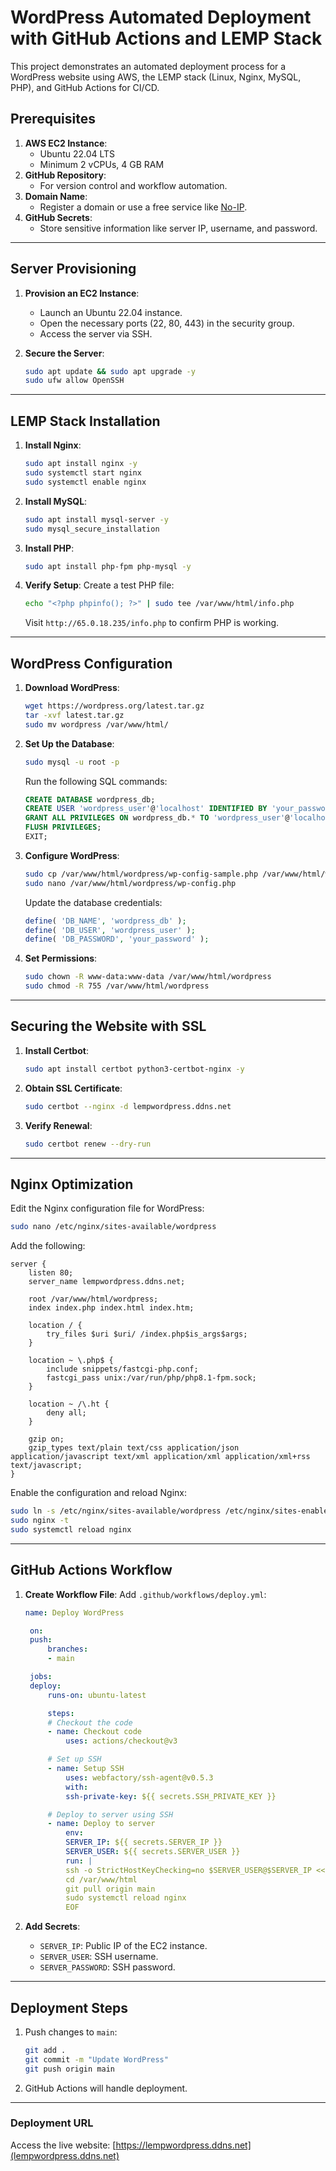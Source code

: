 # WordPress Automated Deployment with GitHub Actions and LEMP Stack

This project demonstrates an automated deployment process for a WordPress website using AWS, the LEMP stack (Linux, Nginx, MySQL, PHP), and GitHub Actions for CI/CD.


## Prerequisites

1. **AWS EC2 Instance**:
   - Ubuntu 22.04 LTS
   - Minimum 2 vCPUs, 4 GB RAM
2. **GitHub Repository**:
   - For version control and workflow automation.
3. **Domain Name**:
   - Register a domain or use a free service like [No-IP](https://www.noip.com/).
4. **GitHub Secrets**:
   - Store sensitive information like server IP, username, and password.

---

## Server Provisioning

1. **Provision an EC2 Instance**:
   - Launch an Ubuntu 22.04 instance.
   - Open the necessary ports (22, 80, 443) in the security group.
   - Access the server via SSH.

2. **Secure the Server**:
   ```bash
   sudo apt update && sudo apt upgrade -y
   sudo ufw allow OpenSSH
   ```

---

## LEMP Stack Installation

1. **Install Nginx**:
   ```bash
   sudo apt install nginx -y
   sudo systemctl start nginx
   sudo systemctl enable nginx
   ```

2. **Install MySQL**:
   ```bash
   sudo apt install mysql-server -y
   sudo mysql_secure_installation
   ```

3. **Install PHP**:
   ```bash
   sudo apt install php-fpm php-mysql -y
   ```

4. **Verify Setup**:
   Create a test PHP file:
   ```bash
   echo "<?php phpinfo(); ?>" | sudo tee /var/www/html/info.php
   ```
   Visit `http://65.0.18.235/info.php` to confirm PHP is working.

---

## WordPress Configuration

1. **Download WordPress**:
   ```bash
   wget https://wordpress.org/latest.tar.gz
   tar -xvf latest.tar.gz
   sudo mv wordpress /var/www/html/
   ```

2. **Set Up the Database**:
   ```bash
   sudo mysql -u root -p
   ```

   Run the following SQL commands:
   ```sql
   CREATE DATABASE wordpress_db;
   CREATE USER 'wordpress_user'@'localhost' IDENTIFIED BY 'your_password';
   GRANT ALL PRIVILEGES ON wordpress_db.* TO 'wordpress_user'@'localhost';
   FLUSH PRIVILEGES;
   EXIT;
   ```

3. **Configure WordPress**:
   ```bash
   sudo cp /var/www/html/wordpress/wp-config-sample.php /var/www/html/wordpress/wp-config.php
   sudo nano /var/www/html/wordpress/wp-config.php
   ```
   Update the database credentials:
   ```php
   define( 'DB_NAME', 'wordpress_db' );
   define( 'DB_USER', 'wordpress_user' );
   define( 'DB_PASSWORD', 'your_password' );
   ```

4. **Set Permissions**:
   ```bash
   sudo chown -R www-data:www-data /var/www/html/wordpress
   sudo chmod -R 755 /var/www/html/wordpress
   ```

---

## Securing the Website with SSL

1. **Install Certbot**:
   ```bash
   sudo apt install certbot python3-certbot-nginx -y
   ```

2. **Obtain SSL Certificate**:
   ```bash
   sudo certbot --nginx -d lempwordpress.ddns.net
   ```

3. **Verify Renewal**:
   ```bash
   sudo certbot renew --dry-run
   ```

---

## Nginx Optimization

Edit the Nginx configuration file for WordPress:
```bash
sudo nano /etc/nginx/sites-available/wordpress
```

Add the following:
```nginx
server {
    listen 80;
    server_name lempwordpress.ddns.net;

    root /var/www/html/wordpress;
    index index.php index.html index.htm;

    location / {
        try_files $uri $uri/ /index.php$is_args$args;
    }

    location ~ \.php$ {
        include snippets/fastcgi-php.conf;
        fastcgi_pass unix:/var/run/php/php8.1-fpm.sock;
    }

    location ~ /\.ht {
        deny all;
    }

    gzip on;
    gzip_types text/plain text/css application/json application/javascript text/xml application/xml application/xml+rss text/javascript;
}
```

Enable the configuration and reload Nginx:
```bash
sudo ln -s /etc/nginx/sites-available/wordpress /etc/nginx/sites-enabled/
sudo nginx -t
sudo systemctl reload nginx
```

---

## GitHub Actions Workflow

1. **Create Workflow File**:
   Add `.github/workflows/deploy.yml`:
   ```yaml
   name: Deploy WordPress

    on:
    push:
        branches:
        - main

    jobs:
    deploy:
        runs-on: ubuntu-latest

        steps:
        # Checkout the code
        - name: Checkout code
            uses: actions/checkout@v3

        # Set up SSH
        - name: Setup SSH
            uses: webfactory/ssh-agent@v0.5.3
            with:
            ssh-private-key: ${{ secrets.SSH_PRIVATE_KEY }}

        # Deploy to server using SSH
        - name: Deploy to server
            env:
            SERVER_IP: ${{ secrets.SERVER_IP }}
            SERVER_USER: ${{ secrets.SERVER_USER }}
            run: |
            ssh -o StrictHostKeyChecking=no $SERVER_USER@$SERVER_IP << 'EOF'
            cd /var/www/html
            git pull origin main
            sudo systemctl reload nginx
            EOF
   ```

2. **Add Secrets**:
   - `SERVER_IP`: Public IP of the EC2 instance.
   - `SERVER_USER`: SSH username.
   - `SERVER_PASSWORD`: SSH password.

---

## Deployment Steps

1. Push changes to `main`:
   ```bash
   git add .
   git commit -m "Update WordPress"
   git push origin main
   ```

2. GitHub Actions will handle deployment.
---

### Deployment URL

Access the live website: [https://lempwordpress.ddns.net](lempwordpress.ddns.net)